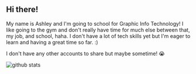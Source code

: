 ## Hi there!

My name is Ashley and I'm going to school for Graphic Info Technology! I like going to the gym and don't really have time for much else between that, my job, and school, haha. I don't have a lot of tech skills yet but I'm eager to learn and having a great time so far. :)

I don't have any other accounts to share but maybe sometime! 😭

![github stats](https://github-readme-stats.vercel.app/api?username=a-olesen&include_all_commits=true&count_private=true&show_icons=true&line_height=20&title_color=B84925&icon_color=E97424&text_color=F2F2F2&bg_color=0,111111,333333 "my Github Stats")

<!--
**a-olesen/a-olesen** is a ✨ _special_ ✨ repository because its `README.md` (this file) appears on your GitHub profile.

Here are some ideas to get you started:

- 🔭 I’m currently working on ...
- 🌱 I’m currently learning ...
- 👯 I’m looking to collaborate on ...
- 🤔 I’m looking for help with ...
- 💬 Ask me about ...
- 📫 How to reach me: ...
- 😄 Pronouns: ...
- ⚡ Fun fact: ...
-->
